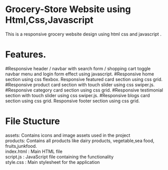 # Grocery-Store Website using Html,Css,Javascript
This is a responsive grocery website design using html css and javascript .

# Features.
#Responsive header / navbar with search form / shopping cart toggle navbar menu and login form effect using javascript.
#Responsive home section using css flexbox. Responsive featured card section using css grid. 
#Responsive product card section with touch slider using css swiper.js.
#Responsive category card section using css grid. 
#Responsive testimonial section with touch slider using css swiper.js.
#Responsive blogs card section using css grid. Responsive footer section using css grid.


# File Stucture
assets: Contains icons and image assets used in the project<br>
products: Contains all products like dairy products, vegetable,sea food, fruits,junkfood. <br>
index.html : Main HTML file <br>
script.js : JavaScript file containing the functionality <br>
style.css : Main stylesheet for the application <br>
